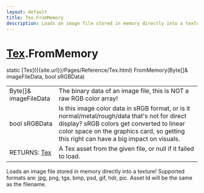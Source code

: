 ```yaml
---
layout: default
title: Tex.FromMemory
description: Loads an image file stored in memory directly into a texture! Supported formats are. jpg, png, tga, bmp, psd, gif, hdr, pic. Asset Id will be the same as the filename.
---
```

# [Tex]({{site.url}}/Pages/Reference/Tex.html).FromMemory

<div class='signature' markdown='1'>
static [Tex]({{site.url}}/Pages/Reference/Tex.html) FromMemory(Byte[]& imageFileData, bool sRGBData)
</div>

|  |  |
|--|--|
|Byte[]& imageFileData|The binary data of an image file,             this is NOT a raw RGB color array!|
|bool sRGBData|Is this image color data in sRGB format,              or is it normal/metal/rough/data that's not for direct display?              sRGB colors get converted to linear color space on the graphics             card, so getting this right can have a big impact on visuals.|
|RETURNS: [Tex]({{site.url}}/Pages/Reference/Tex.html)|A Tex asset from the given file, or null if it failed to load.|

Loads an image file stored in memory directly into a
texture! Supported formats are: jpg, png, tga, bmp, psd, gif,
hdr, pic. Asset Id will be the same as the filename.



